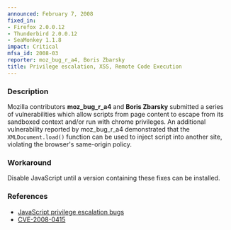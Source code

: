 ```yaml
---
announced: February 7, 2008
fixed_in:
- Firefox 2.0.0.12
- Thunderbird 2.0.0.12
- SeaMonkey 1.1.8
impact: Critical
mfsa_id: 2008-03
reporter: moz_bug_r_a4, Boris Zbarsky
title: Privilege escalation, XSS, Remote Code Execution
---
```


<h3>Description</h3>

<p>Mozilla contributors <strong>moz_bug_r_a4</strong> and
<strong>Boris Zbarsky</strong> submitted a series of vulnerabilities
which allow scripts from page content to escape from its sandboxed
context and/or run with chrome privileges. An additional vulnerability
reported by moz_bug_r_a4 demonstrated that the <code>XMLDocument.load()</code>
function can be used to inject script into another site, violating the
browser's same-origin policy.</p>

<h3>Workaround</h3>

<p>Disable JavaScript until a version containing these fixes can be installed.</p>

<h3>References</h3>

<ul>
  <li><a href="https://bugzilla.mozilla.org/buglist.cgi?bug_id=386695,393761,393762,399298,407289,372075,363597">JavaScript privilege escalation bugs</a></li>

  <li><a class="ex-ref" href="http://cve.mitre.org/cgi-bin/cvename.cgi?name=CVE-2008-0415">
       CVE-2008-0415</a></li>

</ul>



